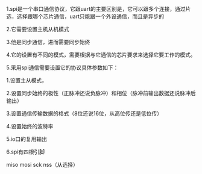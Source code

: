 1.spi是一个串口通信协议，它跟uart的主要区别是，它可以跟多个连接，通过片选，选择跟哪个芯片通信，uart只能跟一个外设通信，而且是异步的

2.它需要设置主机从机模式

3.他是同步通信，进而需要同步始终

4.它的设置有不同的模式，需要根据与它通信的芯片要求来选择它要工作的模式。

5.采用spi通信需要设置它的协议具体参数如下：
  
  1.设置主从模式，
  
  2.设置同步始终的极性（正脉冲还说负脉冲）和相位（脉冲前输出数据还说脉冲后输出）
  
  3.设置通信传输数据的格式（8位还说16位，从高位传还是低位传）
  
  4.设置始终的波特率
  
  5.io口的复用输出
  
 6.spi有四根引脚
  
  miso mosi sck nss（从选择）
 
